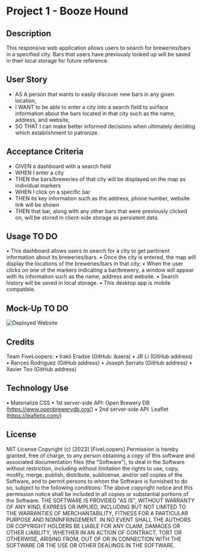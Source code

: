 # Project 1 - Booze Hound

## Description

This responsive web application allows users to search for breweries/bars in a specified city. Bars that users have previously looked up will be saved in their local storage for future reference.

## User Story

- AS A person that wants to easily discover new bars in any given location,
- I WANT to be able to enter a city into a search field to surface information about the bars located in that city such as the name, address, and website,
- SO THAT I can make better informed decisions when ultimately deciding which establishment to patronize.

## Acceptance Criteria

- GIVEN a dashboard with a search field
- WHEN I enter a city
- THEN the bars/breweries of that city will be displayed on the map as individual markers
- WHEN I click on a specific bar
- THEN its key information such as the address, phone number, website link will be shown
- THEN that bar, along with any other bars that were previously clicked on, will be stored in client-side storage as persistent data.

## Usage **TO DO**

• This dashboard allows users to search for a city to get pertinent information about its breweries/bars.
• Once the city is entered, the map will display the locations of the breweries/bars in that city.
• When the user clicks on one of the markers indicating a bar/brewery, a window will appear with its information such as the name, address and website.
• Search history will be saved in local storage.
• This desktop app is mobile compatible.

## Mock-Up **TO DO**
![Deployed Website](./animation.gif)

## Credits

Team FiveLoopers:
• Irakli Eradze (GitHub: ikaera)
• JR Li (GitHub address)
• Rances Rodriguez (GitHub address)
• Joseph Serrato (GitHub address)
• Xavier Teo (GitHub address)

## Technology Use

• Materialize CSS
• 1st server-side API: Open Brewery DB (https://www.openbrewerydb.org/)
• 2nd server-side API: Leaflet (https://leafletjs.com/)

## License

MIT License
Copyright (c) [2023] [FiveLoopers]
Permission is hereby granted, free of charge, to any person obtaining a copy
of this software and associated documentation files (the "Software"), to deal
in the Software without restriction, including without limitation the rights
to use, copy, modify, merge, publish, distribute, sublicense, and/or sell
copies of the Software, and to permit persons to whom the Software is
furnished to do so, subject to the following conditions:
The above copyright notice and this permission notice shall be included in all
copies or substantial portions of the Software.
THE SOFTWARE IS PROVIDED "AS IS", WITHOUT WARRANTY OF ANY KIND, EXPRESS OR
IMPLIED, INCLUDING BUT NOT LIMITED TO THE WARRANTIES OF MERCHANTABILITY,
FITNESS FOR A PARTICULAR PURPOSE AND NONINFRINGEMENT. IN NO EVENT SHALL THE
AUTHORS OR COPYRIGHT HOLDERS BE LIABLE FOR ANY CLAIM, DAMAGES OR OTHER
LIABILITY, WHETHER IN AN ACTION OF CONTRACT, TORT OR OTHERWISE, ARISING FROM,
OUT OF OR IN CONNECTION WITH THE SOFTWARE OR THE USE OR OTHER DEALINGS IN THE
SOFTWARE.